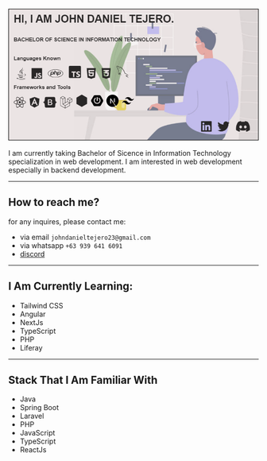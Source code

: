 ![hero banner](/hero%20altermate.PNG)

I am currently taking Bachelor of Sicence in Information Technology specialization in web development. I am interested in web development especially in backend development.

<hr>

## How to reach me?
for any inquires, please contact me: 
- via email `johndanieltejero23@gmail.com`
- via whatsapp `+63 939 641 6091`
- [discord](https://www.discordapp.com/users/747707954572296215)
<hr>    

## I Am Currently Learning:
- Tailwind CSS
- Angular 
- NextJs
- TypeScript
- PHP
- Liferay
<hr>

## Stack That I Am Familiar With
- Java
- Spring Boot
- Laravel
- PHP
- JavaScript
- TypeScript
- ReactJs



<!---
JohnDanielTejero/JohnDanielTejero is a ✨ special ✨ repository because its `README.md` (this file) appears on your GitHub profile.
You can click the Preview link to take a look at your changes.
--->

